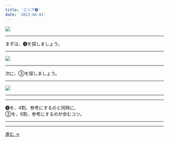 ```yaml
---
title: 'エリア➌'
date: '2023-04-01'
---
```

![](/images/33.jpg)
***
まずは、➌を探しましょう。
***
![](/images/33_n.jpg)
***
次に、③を探しましょう。
***
![](/images/33__n.jpg)
***
***
➌を、4割、参考にするのと同時に、  
③を、6割、参考にするのが歩むコツ。
***
***
[ 進む → ](/posts/44)
